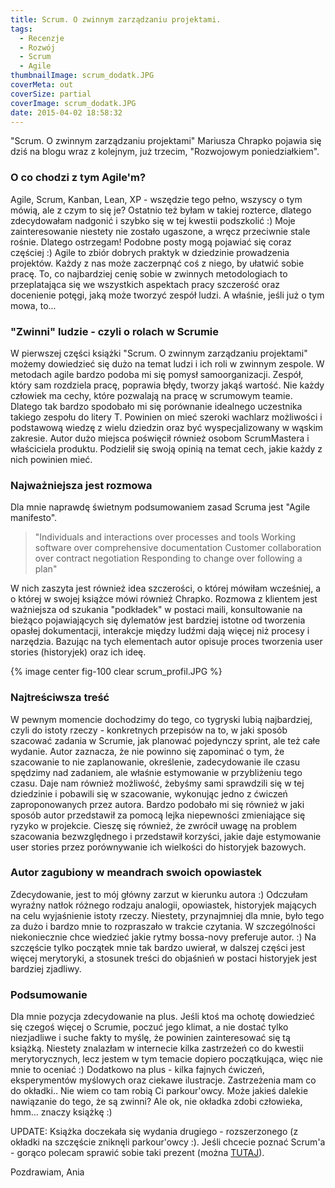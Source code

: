 ```yaml
---
title: Scrum. O zwinnym zarządzaniu projektami.
tags:
  - Recenzje
  - Rozwój
  - Scrum
  - Agile
thumbnailImage: scrum_dodatk.JPG
coverMeta: out
coverSize: partial
coverImage: scrum_dodatk.JPG
date: 2015-04-02 18:58:32
---
```


"Scrum. O zwinnym zarządzaniu projektami" Mariusza Chrapko pojawia się dziś na blogu wraz z kolejnym, już trzecim, "Rozwojowym poniedziałkiem".
<!-- more-->

### O co chodzi z tym Agile'm?

Agile, Scrum, Kanban, Lean, XP - wszędzie tego pełno, wszyscy o tym mówią, ale z czym to się je? Ostatnio też byłam w takiej rozterce, dlatego zdecydowałam nadgonić i szybko się w tej kwestii podszkolić :) Moje zainteresowanie niestety nie zostało ugaszone, a wręcz przeciwnie stale rośnie. Dlatego ostrzegam! Podobne posty mogą pojawiać się coraz częściej :)
Agile to zbiór dobrych praktyk w dziedzinie prowadzenia projektów. Każdy z nas może zaczerpnąć coś z niego, by ułatwić sobie pracę. To, co najbardziej cenię sobie w zwinnych metodologiach to przeplatająca się we wszystkich aspektach pracy szczerość oraz docenienie potęgi, jaką może tworzyć zespół ludzi. A właśnie, jeśli już o tym mowa, to...

### "Zwinni" ludzie - czyli o rolach w Scrumie

W pierwszej części książki "Scrum. O zwinnym zarządzaniu projektami" możemy dowiedzieć się dużo na temat ludzi i ich roli w zwinnym zespole. W metodach agile bardzo podoba mi się pomysł samoorganizacji. Zespół, który sam rozdziela pracę, poprawia błędy, tworzy jakąś wartość. Nie każdy człowiek ma cechy, które pozwalają na pracę w scrumowym teamie. Dlatego tak bardzo spodobało mi się porównanie idealnego uczestnika takiego zespołu do litery T. Powinien on mieć szeroki wachlarz możliwości i podstawową wiedzę z wielu dziedzin oraz być wyspecjalizowany w wąskim zakresie.
Autor dużo miejsca poświęcił również osobom ScrumMastera i właściciela produktu. Podzielił się swoją opinią na temat cech, jakie każdy z nich powinien mieć.

### Najważniejsza jest rozmowa

Dla mnie naprawdę świetnym podsumowaniem zasad Scruma jest "Agile manifesto".

> "Individuals and interactions over processes and tools
> Working software over comprehensive documentation
> Customer collaboration over contract negotiation
> Responding to change over following a plan"

W nich zaszyta jest również idea szczerości, o której mówiłam wcześniej, a o której w swojej książce mówi również Chrapko. Rozmowa z klientem jest ważniejsza od szukania "podkładek" w postaci maili, konsultowanie na bieżąco pojawiających się dylematów jest bardziej istotne od tworzenia opasłej dokumentacji, interakcje między ludźmi dają więcej niż procesy i narzędzia.
Bazując na tych elementach autor opisuje proces tworzenia user stories (historyjek) oraz ich ideę.  

{% image center fig-100 clear scrum_profil.JPG  %}

### Najtreściwsza treść

W pewnym momencie dochodzimy do tego, co tygryski lubią najbardziej, czyli do istoty rzeczy - konkretnych przepisów na to, w jaki sposób szacować zadania w Scrumie, jak planować pojedynczy sprint, ale też całe wydanie. Autor zaznacza, że nie powinno się zapominać o tym, że szacowanie to nie zaplanowanie, określenie, zadecydowanie ile czasu spędzimy nad zadaniem, ale właśnie estymowanie w przybliżeniu tego czasu. Daje nam również możliwość, żebyśmy sami sprawdzili się w tej dziedzinie i pobawili się w szacowanie, wykonując jedno z ćwiczeń zaproponowanych przez autora.
Bardzo podobało mi się również w jaki sposób autor przedstawił za pomocą lejka niepewności zmieniające się ryzyko w projekcie. Cieszę się również, że zwrócił uwagę na problem szacowania bezwzględnego i przedstawił korzyści, jakie daje estymowanie user stories przez porównywanie ich wielkości do historyjek bazowych.

### Autor zagubiony w meandrach swoich opowiastek

Zdecydowanie, jest to mój główny zarzut w kierunku autora :) Odczułam wyraźny natłok różnego rodzaju analogii, opowiastek, historyjek mających na celu wyjaśnienie istoty rzeczy. Niestety, przynajmniej dla mnie, było tego za dużo i bardzo mnie to rozpraszało w trakcie czytania. W szczególności niekoniecznie chce wiedzieć jakie rytmy bossa-novy preferuje autor. :) Na szczęście tylko początek mnie tak bardzo uwierał, w dalszej części jest więcej merytoryki, a stosunek treści do objaśnień w postaci historyjek jest bardziej zjadliwy.

### Podsumowanie

Dla mnie pozycja zdecydowanie na plus. Jeśli ktoś ma ochotę dowiedzieć się czegoś więcej o Scrumie, poczuć jego klimat, a nie dostać tylko niezjadliwe i suche fakty to myślę, że powinien zainteresować się tą książką.
Niestety znalazłam w internecie kilka zastrzeżeń co do kwestii merytorycznych, lecz jestem w tym temacie dopiero początkująca, więc nie mnie to oceniać :)
Dodatkowo na plus - kilka fajnych ćwiczeń, eksperymentów myślowych oraz ciekawe ilustracje.
Zastrzeżenia mam co do okładki.. Nie wiem co tam robią Ci parkour'owcy. Może jakieś dalekie nawiązanie do tego, że są zwinni? Ale ok, nie okładka zdobi człowieka, hmm... znaczy książkę :)

UPDATE:
Książka doczekała się wydania drugiego - rozszerzonego (z okładki na szczęście zniknęli parkour'owcy :). Jeśli chcecie poznać Scrum'a - gorąco polecam sprawić sobie taki prezent (można [TUTAJ](http://helion.pl/view/90202/scrum2.htm)).

Pozdrawiam,
Ania
